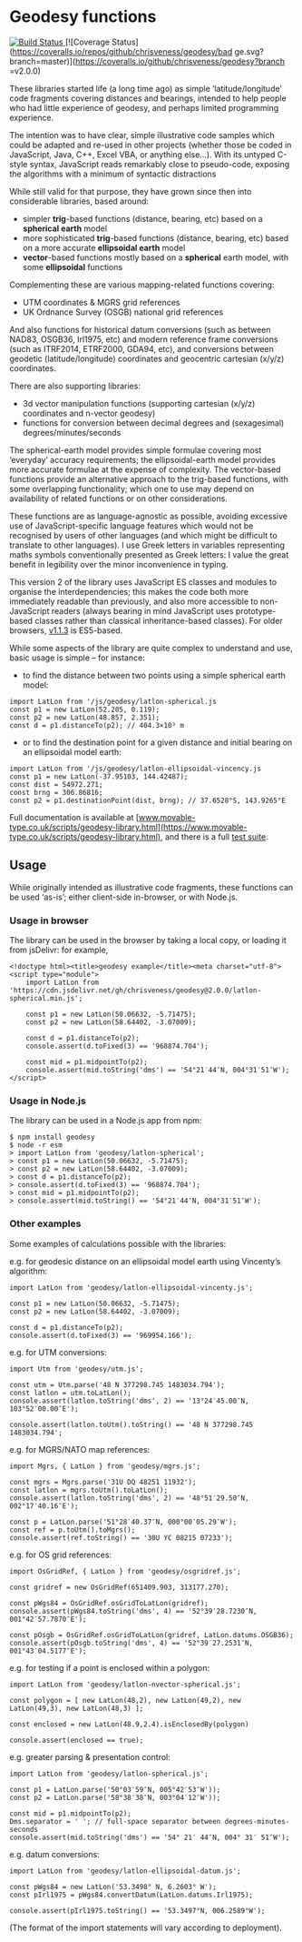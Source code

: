 Geodesy functions
=================

[![Build Status](https://travis-ci.org/chrisveness/geodesy.svg?branch=v2.0.0)
](https://travis-ci.org/chrisveness/geodesy)
[![Coverage Status](https://coveralls.io/repos/github/chrisveness/geodesy/bad
ge.svg?branch=master)](https://coveralls.io/github/chrisveness/geodesy?branch
=v2.0.0)

These libraries started life (a long time ago) as simple ‘latitude/longitude’ code fragments
covering distances and bearings, intended to help people who had little experience of geodesy, and
perhaps limited programming experience.

The intention was to have clear, simple illustrative code samples which could be adapted and re-used
in other projects (whether those be coded in JavaScript, Java, C++, Excel VBA, or anything else...).
With its untyped C-style syntax, JavaScript reads remarkably close to pseudo-code, exposing the
algorithms with a minimum of syntactic distractions

While still valid for that purpose, they have grown since then into considerable libraries, based
around:
- simpler **trig**-based functions (distance, bearing, etc) based on a **spherical earth** model
- more sophisticated **trig**-based functions (distance, bearing, etc) based on a
  more accurate **ellipsoidal earth** model
- **vector**-based functions mostly based on a **spherical** earth model, with some **ellipsoidal**
  functions

Complementing these are various mapping-related functions covering:
- UTM coordinates & MGRS grid references
- UK Ordnance Survey (OSGB) national grid references

And also functions for historical datum conversions (such as between NAD83, OSGB36, Irl1975, 
etc) and modern reference frame conversions (such as ITRF2014, ETRF2000, GDA94, etc), 
and conversions between geodetic (latitude/longitude) coordinates and geocentric cartesian (x/y/z) 
coordinates.

There are also supporting libraries:
- 3d vector manipulation functions (supporting cartesian (x/y/z) coordinates and n-vector geodesy)
- functions for conversion between decimal degrees and (sexagesimal) degrees/minutes/seconds

The spherical-earth model provides simple formulae covering most ‘everyday’ accuracy requirements;
the ellipsoidal-earth model provides more accurate formulae at the expense of complexity. The
vector-based functions provide an alternative approach to the trig-based functions, with some
overlapping functionality; which one to use may depend on availability of related functions or on
other considerations.

These functions are as language-agnostic as possible, avoiding excessive use of
JavaScript-specific language features which would not be recognised by users of other languages
(and which might be difficult to translate to other languages). I use Greek letters in variables
representing maths symbols conventionally presented as Greek letters: I value the great benefit in
legibility over the minor inconvenience in typing.

This version 2 of the library uses JavaScript ES classes and modules to organise the 
interdependencies; this makes the code both more immediately readable than previously, and also more 
accessible to non-JavaScript readers (always  bearing in mind JavaScript uses prototype-based 
classes rather than classical inheritance-based classes). For older browsers, 
[v1.1.3](https://github.com/chrisveness/geodesy/tree/v1.1.3) is ES5-based.

While some aspects of the library are quite complex to understand and use, basic usage is simple –
for instance:

- to find the distance between two points using a simple spherical earth model:

````
import LatLon from '/js/geodesy/latlon-spherical.js
const p1 = new LatLon(52.205, 0.119);
const p2 = new LatLon(48.857, 2.351);
const d = p1.distanceTo(p2); // 404.3×10³ m
````

- or to find the destination point for a given distance and initial bearing on an ellipsoidal model
  earth:

````
import LatLon from '/js/geodesy/latlon-ellipsoidal-vincency.js
const p1 = new LatLon(-37.95103, 144.42487);
const dist = 54972.271;
const brng = 306.86816;
const p2 = p1.destinationPoint(dist, brng); // 37.6528°S, 143.9265°E
````

Full documentation is available at [www.movable-type.co.uk/scripts/geodesy-library.html](https://www.movable-type.co.uk/scripts/geodesy-library.html), 
and there is a full [test suite](https://www.movable-type.co.uk/scripts/test/geodesy-test.html).

Usage
-----

While originally intended as illustrative code fragments, these functions can be used ‘as-is’;
either client-side in-browser, or with Node.js.

### Usage in browser

The library can be used in the browser by taking a local copy, or loading it from jsDelivr: for
example,

    <!doctype html><title>geodesy example</title><meta charset="utf-8">
    <script type="module">
        import LatLon from 'https://cdn.jsdelivr.net/gh/chrisveness/geodesy@2.0.0/latlon-spherical.min.js';

        const p1 = new LatLon(50.06632, -5.71475);
        const p2 = new LatLon(58.64402, -3.07009);

        const d = p1.distanceTo(p2);
        console.assert(d.toFixed(3) == '968874.704');

        const mid = p1.midpointTo(p2);
        console.assert(mid.toString('dms') == '54°21′44″N, 004°31′51″W');
    </script>

### Usage in Node.js

The library can be used in a Node.js app from npm:

    $ npm install geodesy
    $ node -r esm
    > import LatLon from 'geodesy/latlon-spherical';
    > const p1 = new LatLon(50.06632, -5.71475);
    > const p2 = new LatLon(58.64402, -3.07009);
    > const d = p1.distanceTo(p2);
    > console.assert(d.toFixed(3) == '968874.704');
    > const mid = p1.midpointTo(p2);
    > console.assert(mid.toString() == '54°21′44″N, 004°31′51″W');

### Other examples

Some examples of calculations possible with the libraries:

e.g. for geodesic distance on an ellipsoidal model earth using Vincenty’s algorithm:

    import LatLon from 'geodesy/latlon-ellipsoidal-vincenty.js';

    const p1 = new LatLon(50.06632, -5.71475);
    const p2 = new LatLon(58.64402, -3.07009);

    const d = p1.distanceTo(p2);
    console.assert(d.toFixed(3) == '969954.166');

e.g. for UTM conversions:

    import Utm from 'geodesy/utm.js';

    const utm = Utm.parse('48 N 377298.745 1483034.794');
    const latlon = utm.toLatLon();
    console.assert(latlon.toString('dms', 2) == '13°24′45.00″N, 103°52′00.00″E');

    console.assert(latlon.toUtm().toString() == '48 N 377298.745 1483034.794';

e.g. for MGRS/NATO map references:

    import Mgrs, { LatLon } from 'geodesy/mgrs.js';

    const mgrs = Mgrs.parse('31U DQ 48251 11932');
    const latlon = mgrs.toUtm().toLatLon();
    console.assert(latlon.toString('dms', 2) == '48°51′29.50″N, 002°17′40.16″E');

    const p = LatLon.parse('51°28′40.37″N, 000°00′05.29″W');
    const ref = p.toUtm().toMgrs();
    console.assert(ref.toString() == '30U YC 08215 07233');

e.g. for OS grid references:

    import OsGridRef, { LatLon } from 'geodesy/osgridref.js';

    const gridref = new OsGridRef(651409.903, 313177.270);

    const pWgs84 = OsGridRef.osGridToLatLon(gridref);
    console.assert(pWgs84.toString('dms', 4) == '52°39′28.7230″N, 001°42′57.7870″E');

    const pOsgb = OsGridRef.osGridToLatLon(gridref, LatLon.datums.OSGB36);
    console.assert(pOsgb.toString('dms', 4) == '52°39′27.2531″N, 001°43′04.5177″E');

e.g. for testing if a point is enclosed within a polygon:

    import LatLon from 'geodesy/latlon-nvector-spherical.js';

    const polygon = [ new LatLon(48,2), new LatLon(49,2), new LatLon(49,3), new LatLon(48,3) ];

    const enclosed = new LatLon(48.9,2.4).isEnclosedBy(polygon)

    console.assert(enclosed == true);

e.g. greater parsing & presentation control:

    import LatLon from 'geodesy/latlon-spherical.js';

    const p1 = LatLon.parse('50°03′59″N, 005°42′53″W'));
    const p2 = LatLon.parse('58°38′38″N, 003°04′12″W'));

    const mid = p1.midpointTo(p2);
    Dms.separator = ' '; // full-space separator between degrees-minutes-seconds
    console.assert(mid.toString('dms') == '54° 21′ 44″N, 004° 31′ 51″W');

e.g. datum conversions:

    import LatLon from 'geodesy/latlon-ellipsoidal-datum.js';

    const pWgs84 = new LatLon('53.3498° N, 6.2603° W');
    const pIrl1975 = pWgs84.convertDatum(LatLon.datums.Irl1975);

    console.assert(pIrl1975.toString() == '53.3497°N, 006.2589°W');

(The format of the import statements will vary according to deployment).
